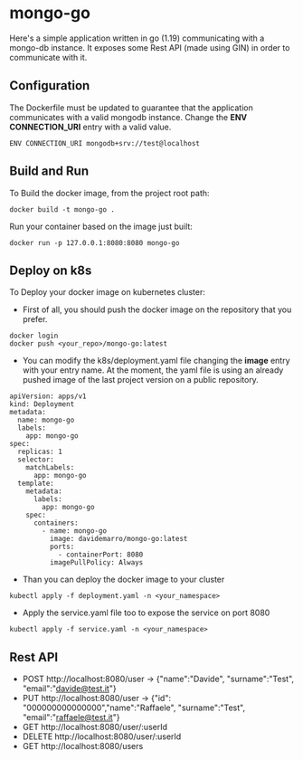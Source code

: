 # mongo-go
Here's a simple application written in go (1.19) communicating with a mongo-db instance.
It exposes some Rest API (made using GIN) in order to communicate with it.

## Configuration
The Dockerfile must be updated to guarantee that the application communicates with a valid mongodb instance.
Change the **ENV CONNECTION_URI** entry with a valid value.

```docker
ENV CONNECTION_URI mongodb+srv://test@localhost
```
## Build and Run
To Build the docker image, from the project root path:

```
docker build -t mongo-go .
```

Run your container based on the image just built:
```
docker run -p 127.0.0.1:8080:8080 mongo-go
```
## Deploy on k8s
To Deploy your docker image on kubernetes cluster:
- First of all, you should push the docker image on the repository that you prefer.
```
docker login
docker push <your_repo>/mongo-go:latest
```
- You can modify the k8s/deployment.yaml file changing the **image** entry with your entry name. At the moment, the yaml file is using an already pushed image of the last project version on a public repository.
```
apiVersion: apps/v1
kind: Deployment
metadata:
  name: mongo-go
  labels:
    app: mongo-go
spec:
  replicas: 1
  selector:
    matchLabels:
      app: mongo-go
  template:
    metadata:
      labels:
        app: mongo-go
    spec:
      containers:
        - name: mongo-go
          image: davidemarro/mongo-go:latest
          ports:
            - containerPort: 8080
          imagePullPolicy: Always
```
- Than you can deploy the docker image to your cluster
```
kubectl apply -f deployment.yaml -n <your_namespace>
```
- Apply the service.yaml file too to expose the service on port 8080
```
kubectl apply -f service.yaml -n <your_namespace>
```
## Rest API
- POST http://localhost:8080/user -> {"name":"Davide", "surname":"Test", "email":"davide@test.it"}
- PUT http://localhost:8080/user -> {"id": "000000000000000","name":"Raffaele", "surname":"Test", "email":"raffaele@test.it"}
- GET http://localhost:8080/user/:userId
- DELETE http://localhost:8080/user/:userId
- GET http://localhost:8080/users



